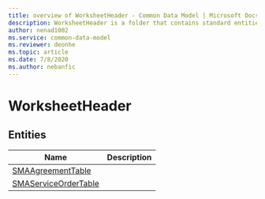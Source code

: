 ```yaml
---
title: overview of WorksheetHeader - Common Data Model | Microsoft Docs
description: WorksheetHeader is a folder that contains standard entities related to the Common Data Model.
author: nenad1002
ms.service: common-data-model
ms.reviewer: deonhe
ms.topic: article
ms.date: 7/8/2020
ms.author: nebanfic
---
```


# WorksheetHeader


## Entities

|Name|Description|
|---|---|
|[SMAAgreementTable](SMAAgreementTable.md)||
|[SMAServiceOrderTable](SMAServiceOrderTable.md)||
